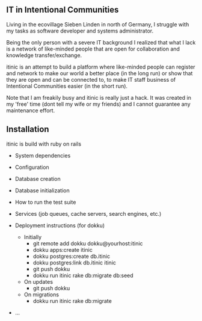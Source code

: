 ## IT in Intentional Communities

Living in the ecovillage Sieben Linden in north of Germany, I struggle with my
tasks as software developer and systems administrator.

Being the only person with a severe IT background I realized that what I lack
is a network of like-minded people that are open for collaboration and
knowledge transfer/exchange.

itinic is an attempt to build a platform where like-minded people can register
and network to make our world a better place (in the long run) or show
that they are open and can be connected to, to make IT staff business of
Intentional Communities easier (in the short run).

Note that I am freakily busy and itinic is really just a hack.
It was created in my 'free' time (dont tell my wife or my friends) and I cannot
guarantee any maintenance effort.

## Installation

itinic is build with ruby on rails

  * System dependencies

  * Configuration

  * Database creation

  * Database initialization

  * How to run the test suite

  * Services (job queues, cache servers, search engines, etc.)

  * Deployment instructions (for dokku)
    * Initially
      - git remote add dokku dokku@yourhost:itinic
      - dokku apps:create itinic
      - dokku postgres:create db.itinic
      - dokku postgres:link db.itinic itinic
      - git push dokku
      - dokku run itinic rake db:migrate db:seed
    * On updates
      - git push dokku
    * On migrations
      - dokku run itinic rake db:migrate

  * ...



